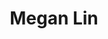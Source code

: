 ---
templateKey: member
title: Megan Lin
andrewID: weitungl
portfolio: |-
  * I worked as a student researcher at CMU's HCII inclusive design project, in which I conducted user research for the initial development of the mobile ride-share app and later led the design and development for the simulator team
  * I worked as a student researcher for ZUZ project where I designed a prototype that provided a straight forward user flow for the transaction processes 
  * I worked as a designer and developer for the Develop for Good non-profit organization, building a website for displaying historical events 
name: Megan Lin
role: Product Manager
description: I am a junior studying Information systems and Human-Computer Interaction. I am interested in building user-focused solutions by employing the human-centered design process. I am also passionate about improving accessibility of current and emerging technologies. I am currently a student researcher at CMU's HCII, working on building a simulator that helps test the share-ride app for autonomous vehicles and designing mobile and website screens for a public ledger platform. In my free time, I like to read, play piano, go scuba diving, and cook Chinese food!
photo: /img/weitungl.jpg
resume: /img/weitungl.pdf
year: 2023
degree: BS
major: Information Systems and Human-Computer Interaction
linkedIn: https://www.linkedin.com/in/megan-wei-tung-lin/
---